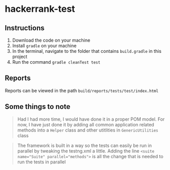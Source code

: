 # hackerrank-test

## Instructions
1. Download the code on your machine
2. Install `gradle` on your machine
3. In the terminal, navigate to the folder that contains `build.gradle` in this project
4. Run the command `gradle cleanTest test`

## Reports
Reports can be viewed in the path `build/reports/tests/test/index.html`

## Some things to note
> Had I had more time, I would have done it in a proper POM model. For now, I have just done it by adding all common application related methods into a `Helper` class and other utitlities in `GenericUtilities` class

> The framework is built in a way so the tests can easily be run in parallel by tweaking the testng.xml a little. Adding the line 
`<suite name="Suite" parallel="methods">` is all the change that is needed to run the tests in parallel
